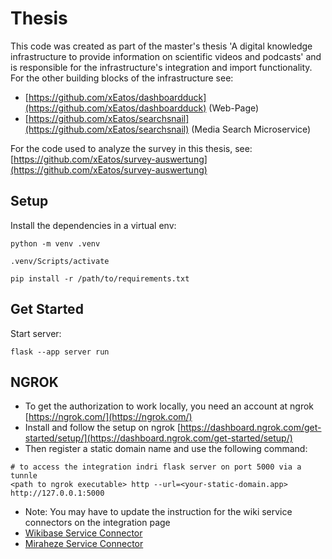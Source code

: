 # Thesis
This code was created as part of the master's thesis 'A digital knowledge infrastructure to provide information on scientific videos and podcasts' and is responsible for the infrastructure's integration and import functionality.
For the other building blocks of the infrastructure see:
 -  [https://github.com/xEatos/dashboardduck](https://github.com/xEatos/dashboardduck) (Web-Page)
 -  [https://github.com/xEatos/searchsnail](https://github.com/xEatos/searchsnail) (Media Search Microservice)

For the code used to analyze the survey in this thesis, see: [https://github.com/xEatos/survey-auswertung](https://github.com/xEatos/survey-auswertung)

<!-- If you would like to cite this work:
```
@article{stehr_digitale_2025,
	title = {Eine digitale {Wissensinfrastruktur} zur {Bereitstellung} von {Informationen} über wissenschaftliche {Videos} und {Podcasts}},
	url = {https://repo.uni-hannover.de/handle/123456789/19141},
	doi = {10.15488/18996},
	language = {ger},
	urldate = {2025-04-29},
	author = {Stehr, Niklas},
	month = apr,
	year = {2025},
	note = {Publisher: Hannover : Gottfried Wilhelm Leibniz Universität},
}
``` -->

## Setup

Install the dependencies in a virtual env:

```
python -m venv .venv

.venv/Scripts/activate

pip install -r /path/to/requirements.txt

```

## Get Started

Start server:
```
flask --app server run
```


## NGROK

 - To get the authorization to work locally, you need an account at ngrok [https://ngrok.com/](https://ngrok.com/)
 - Install and follow the setup on ngrok [https://dashboard.ngrok.com/get-started/setup/](https://dashboard.ngrok.com/get-started/setup/)
 - Then register a static domain name and use the following command:
```
# to access the integration indri flask server on port 5000 via a tunnle
<path to ngrok executable> http --url=<your-static-domain.app> http://127.0.0.1:5000
```
 - Note: You may have to update the instruction for the wiki service connectors on the integration page
 - [Wikibase Service Connector](https://github.com/xEatos/dashboardduck/blob/main/src/pages/integrationpage/integrationContent/WikibaseCard.tsx)
 - [Miraheze Service Connector](https://github.com/xEatos/dashboardduck/blob/main/src/pages/integrationpage/integrationContent/MirahezeCard.tsx)
